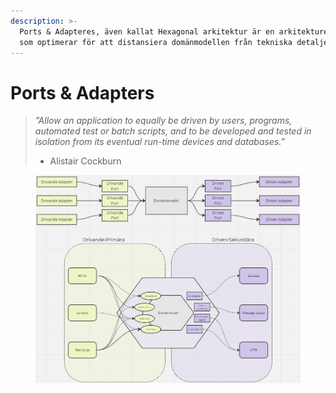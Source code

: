 ```yaml
---
description: >-
  Ports & Adapteres, även kallat Hexagonal arkitektur är en arkitekturell stil
  som optimerar för att distansiera domänmodellen från tekniska detaljer.
---
```


# Ports & Adapters

> _”Allow an application to equally be driven by users, programs, automated test or batch scripts, and to be developed and tested in isolation from its eventual run-time devices and databases.”_
>
> * Alistair Cockburn

<figure><img src="../../../.gitbook/assets/image.png" alt=""><figcaption></figcaption></figure>

